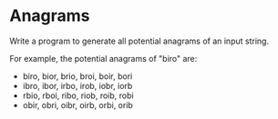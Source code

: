 # Anagrams

Write a program to generate all potential anagrams of an input string. 

For example, the potential anagrams of "biro" are:

* biro, bior, brio, broi, boir, bori
* ibro, ibor, irbo, irob, iobr, iorb
* rbio, rboi, ribo, riob, roib, robi
* obir, obri, oibr, oirb, orbi, orib